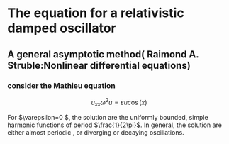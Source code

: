 # The equation for a relativistic damped oscillator 
## A general asymptotic method( Raimond A. Struble:Nonlinear differential equations)
### consider the Mathieu equation

  $$ 
   u_{xx}\omega^2 u=\varepsilon u\cos(x) 
  $$
   
 For $\varepsilon=0 $, the solution are the uniformly bounded, simple harmonic functions of period $\frac{1}{2\pi}$.  In general, the solution are either almost periodic , or diverging or decaying oscillations.
